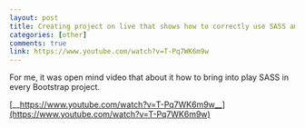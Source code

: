 ```yaml
---
layout: post
title: Creating project on live that shows how to correctly use SASS among Bootsrap 4
categories: [other]
comments: true
link: https://www.youtube.com/watch?v=T-Pq7WK6m9w
---
```


For me, it was open mind video that about it how to bring into play SASS in every Bootstrap project.

[__https://www.youtube.com/watch?v=T-Pq7WK6m9w__](https://www.youtube.com/watch?v=T-Pq7WK6m9w)